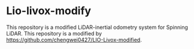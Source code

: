 # Lio-livox-modify

This repository is a modified LiDAR-inertial odometry system for Spinning LiDAR. This repository is a modified by https://github.com/chengwei0427/LIO-Livox-modified.
